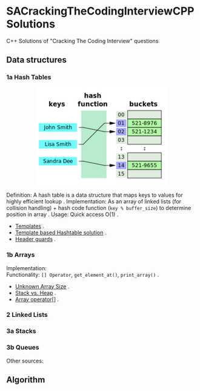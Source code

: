 # SACrackingTheCodingInterviewCPPSolutions
C++ Solutions of "Cracking The Coding Interview" questions

## Data structures

### 1a Hash Tables

<p align="center">
  <img src="./doc/hash_table.png" width="350" title="hover text">
</p>

Definition: A hash table is a data structure that maps keys to values for highly efficient lookup . 
Implementation: As an array of linked lists (for collision handling) + hash code function (`key % buffer_size`) to determine position in array . 
Usage: Quick access O(1) . 
* [Templates](http://www.cplusplus.com/doc/oldtutorial/templates/) . 
* [Template based Hashtable solution](https://medium.com/@aozturk/simple-hash-map-hash-table-implementation-in-c-931965904250) . 
* [Header guards](http://forums.devshed.com/programming-42/compile-error-redefinition-class-437198.html) . 

### 1b Arrays

Implementation:  
Functionality: `[] Operator`, `get_element_at()`, `print_array()` . 

* [Unknown Array Size](https://stackoverflow.com/questions/22432755/how-to-initialize-an-array-whose-size-is-initially-unknown) . 
* [Stack vs. Heap](https://stackoverflow.com/questions/5836309/stack-memory-vs-heap-memory) . 
* [Array operator[]](https://stackoverflow.com/questions/37043078/c-overloading-array-operator) . 

### 2 Linked Lists

### 3a Stacks

### 3b Queues

Other sources:

## Algorithm
